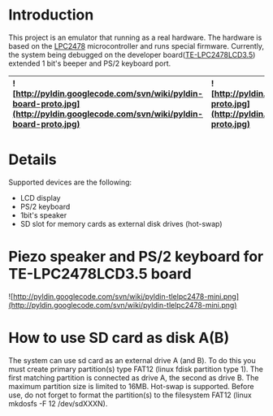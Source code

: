 # Introduction #

This project is an emulator that running as a real hardware. The hardware is based on the [LPC2478](http://ics.nxp.com/microcontrollers/to/pip/LPC2478.html) microcontroller and runs special firmware. Currently, the system being debugged on the developer board([TE-LPC2478LCD3.5](http://www.terraelectronica.ru/news_made.php?ID=5)) extended 1 bit's beeper and PS/2 keyboard port.

| ![http://pyldin.googlecode.com/svn/wiki/pyldin-board-proto.jpg](http://pyldin.googlecode.com/svn/wiki/pyldin-board-proto.jpg) | ![http://pyldin.googlecode.com/svn/wiki/pyldin-proto.jpg](http://pyldin.googlecode.com/svn/wiki/pyldin-proto.jpg) |
|:------------------------------------------------------------------------------------------------------------------------------|:------------------------------------------------------------------------------------------------------------------|

# Details #

Supported devices are the following:
  * LCD display
  * PS/2 keyboard
  * 1bit's speaker
  * SD slot for memory cards as external disk drives (hot-swap)

# Piezo speaker and PS/2 keyboard for TE-LPC2478LCD3.5 board #

![http://pyldin.googlecode.com/svn/wiki/pyldin-tlelpc2478-mini.png](http://pyldin.googlecode.com/svn/wiki/pyldin-tlelpc2478-mini.png)

# How to use SD card as disk A(B) #

The system can use sd card as an external drive A (and B). To do this you must create primary partition(s) type FAT12 (linux fdisk partition type 1). The first matching partition is connected as drive A, the second as drive B. The maximum partition size is limited to 16MB. Hot-swap is supported.
Before use, do not forget to format the partition(s) to the filesystem FAT12 (linux mkdosfs -F 12 /dev/sdXXXN).